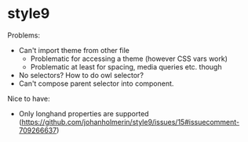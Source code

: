 # style9

Problems:
- Can't import theme from other file
  - Problematic for accessing a theme (however CSS vars work)
  - Problematic at least for spacing, media queries etc. though
- No selectors? How to do owl selector?
- Can't compose parent selector into component.

Nice to have:
- Only longhand properties are supported (https://github.com/johanholmerin/style9/issues/15#issuecomment-709266637)
